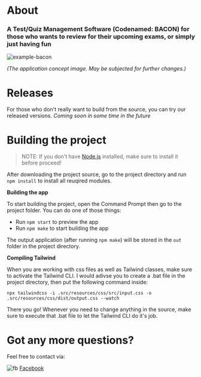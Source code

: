# About
### A Test/Quiz Management Software **(Codenamed: BACON)** for those who wants to review for their upcoming exams, or simply just having fun

![example-bacon](https://user-images.githubusercontent.com/46742676/158029860-676455ff-9e9f-4c9c-aa31-f616c4f49a92.png)

*(The application concept image. May be subjected for further changes.)*

# Releases

For those who don't really want to build from the source, you can try our released versions.
*Coming soon in some time in the future*

# Building the project

> NOTE: If you don't have [Node.js](https://nodejs.org/) installed, make sure to install it before proceed!

After downloading the project source, go to the project directory and run `npm install` to install all reuqired modules.

**Building the app**

To start building the project, open the Command Prompt then go to the project folder. You can do one of those things:
- Run `npm start` to preview the app
- Run `npm make` to start building the app

The output application (after running `npm make`) will be stored in the `out` folder in the project directory.

**Compiling Tailwind**

When you are working with css files as well as Tailwind classes, make sure to activate the Tailwind CLI. I would adivse you to create a .bat file in the project directory, then put the following command inside:

`npx tailwindcss -i .src/resources/css/src/input.css -o .src/resources/css/dist/output.css --watch`

There you go! Whenever you need to change anything in the source, make sure to execute that .bat file to let the Tailwind CLI do it's job.


# Got any more questions?

Feel free to contact via:

![fb](https://github.com/paulrobertlloyd/socialmediaicons/blob/main/facebook-16x16.png) [Facebook](https://facebook.com/baconmanchaser)




